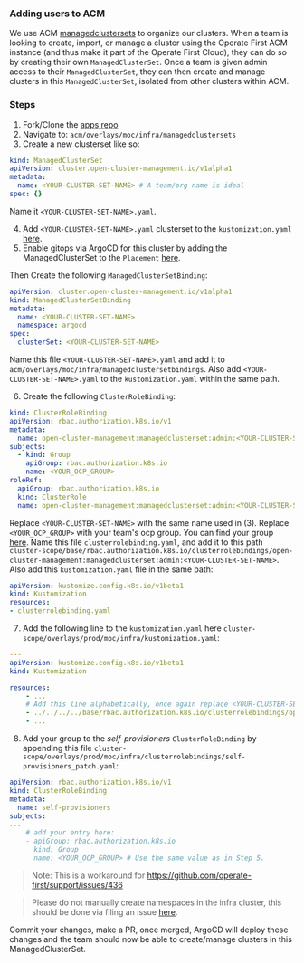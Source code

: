 ### Adding users to ACM

We use ACM [managedclustersets][1] to organize our clusters. When a team is looking to create, import, or manage a cluster
using the Operate First ACM instance (and thus make it part of the Operate First Cloud), they can do so by creating their
own `ManagedClusterSet`. Once a team is given admin access to their `ManagedClusterSet`, they can then create and manage
clusters in this `ManagedClusterSet`, isolated from other clusters within ACM.


### Steps

1. Fork/Clone the [apps repo][2]
2. Navigate to: `acm/overlays/moc/infra/managedclustersets`
3. Create a new clusterset like so:

```yaml
kind: ManagedClusterSet
apiVersion: cluster.open-cluster-management.io/v1alpha1
metadata:
  name: <YOUR-CLUSTER-SET-NAME> # A team/org name is ideal
spec: {}
```
Name it `<YOUR-CLUSTER-SET-NAME>.yaml`.

4. Add `<YOUR-CLUSTER-SET-NAME>.yaml` clusterset to the `kustomization.yaml` [here][3].
5. Enable gitops via ArgoCD for this cluster by adding the ManagedClusterSet to the `Placement` [here][4].

Then Create the following `ManagedClusterSetBinding`:

```yaml
apiVersion: cluster.open-cluster-management.io/v1alpha1
kind: ManagedClusterSetBinding
metadata:
  name: <YOUR-CLUSTER-SET-NAME>
  namespace: argocd
spec:
  clusterSet: <YOUR-CLUSTER-SET-NAME>
```

Name this file `<YOUR-CLUSTER-SET-NAME>.yaml` and add it to `acm/overlays/moc/infra/managedclustersetbindings`.
Also add `<YOUR-CLUSTER-SET-NAME>.yaml` to the `kustomization.yaml` within the same path.

6. Create the following `ClusterRoleBinding`:

```yaml
kind: ClusterRoleBinding
apiVersion: rbac.authorization.k8s.io/v1
metadata:
  name: open-cluster-management:managedclusterset:admin:<YOUR-CLUSTER-SET-NAME>
subjects:
  - kind: Group
    apiGroup: rbac.authorization.k8s.io
    name: <YOUR_OCP_GROUP>
roleRef:
  apiGroup: rbac.authorization.k8s.io
  kind: ClusterRole
  name: open-cluster-management:managedclusterset:admin:<YOUR-CLUSTER-SET-NAME>
```

Replace `<YOUR-CLUSTER-SET-NAME>` with the same name used in (3).
Replace `<YOUR_OCP_GROUP>` with your team's ocp group. You can find your group [here][6].
Name this file `clusterrolebinding.yaml`, and add it to this path
`cluster-scope/base/rbac.authorization.k8s.io/clusterrolebindings/open-cluster-management:managedclusterset:admin:<YOUR-CLUSTER-SET-NAME>`.
Also add this `kustomization.yaml` file in the same path:

```yaml
apiVersion: kustomize.config.k8s.io/v1beta1
kind: Kustomization
resources:
- clusterrolebinding.yaml
```

7. Add the following line to the `kustomization.yaml` here `cluster-scope/overlays/prod/moc/infra/kustomization.yaml`:
```yaml
---
apiVersion: kustomize.config.k8s.io/v1beta1
kind: Kustomization

resources:
    - ...
    # Add this line alphabetically, once again replace <YOUR-CLUSTER-SET-NAME> with your ManagedClusterSet name specified in (3)
    - ../../../../base/rbac.authorization.k8s.io/clusterrolebindings/open-cluster-management:managedclusterset:admin:<YOUR-CLUSTER-SET-NAME>
    - ...
```

8. Add your group to the _self-provisioners_ `ClusterRoleBinding` by appending this file
`cluster-scope/overlays/prod/moc/infra/clusterrolebindings/self-provisioners_patch.yaml`:

```yaml
apiVersion: rbac.authorization.k8s.io/v1
kind: ClusterRoleBinding
metadata:
  name: self-provisioners
subjects:
...
    # add your entry here:
    - apiGroup: rbac.authorization.k8s.io
      kind: Group
      name: <YOUR_OCP_GROUP> # Use the same value as in Step 5.
```

> Note: This is a workaround for https://github.com/operate-first/support/issues/436

> Please do not manually create namespaces in the infra cluster, this should be done via filing an issue [here][5].

Commit your changes, make a PR, once merged, ArgoCD will deploy these changes and the team should now be able to
create/manage clusters in this ManagedClusterSet.

[1]: https://access.redhat.com/documentation/en-us/red_hat_advanced_cluster_management_for_kubernetes/2.3/html/clusters/managedclustersets#creating-a-managedclusterset
[2]: https://github.com/operate-first/apps
[3]: https://github.com/operate-first/apps/blob/master/acm/overlays/moc/infra/managedclustersets/kustomization.yaml
[4]: https://github.com/operate-first/apps/blob/master/acm/overlays/moc/infra/placements/argocd-managed-clusters.yaml#L7
[5]: https://github.com/operate-first/support/issues/new?assignees=first-operator&labels=kind%2Fonboarding%2Carea%2Fcluster&template=onboarding_to_cluster.yaml&title=NEW+PROJECT%3A+%3Cname%3E
[6]: https://github.com/operate-first/apps/tree/master/cluster-scope/base/user.openshift.io/groups
